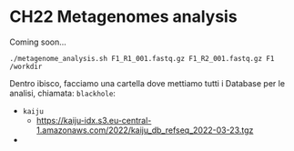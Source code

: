 # CH22 Metagenomes analysis

Coming soon...


```
./metagenome_analysis.sh F1_R1_001.fastq.gz F1_R2_001.fastq.gz F1 /workdir
```

Dentro ibisco, facciamo una cartella dove mettiamo tutti i Database per le analisi, chiamata: `blackhole`:
- `kaiju`
    - https://kaiju-idx.s3.eu-central-1.amazonaws.com/2022/kaiju_db_refseq_2022-03-23.tgz
- 
